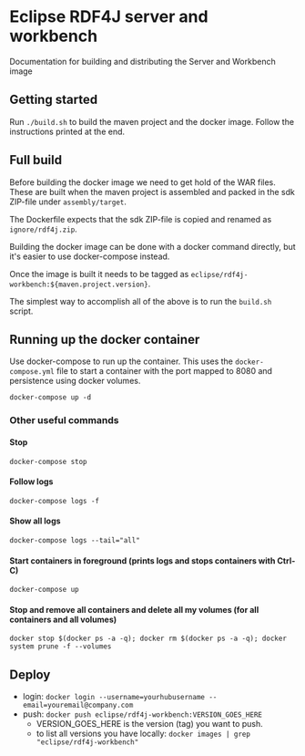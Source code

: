 # Eclipse RDF4J server and workbench

Documentation for building and distributing the Server and Workbench image

## Getting started

Run `./build.sh` to build the maven project and the docker image. Follow the instructions 
printed at the end.

## Full build
Before building the docker image we need to get hold of the WAR files. These are built when 
the maven project is assembled and packed in the sdk ZIP-file under `assembly/target`.

The Dockerfile expects that the sdk ZIP-file is copied and renamed as `ignore/rdf4j.zip`.

Building the docker image can be done with a docker command directly, but it's easier to use 
docker-compose instead. 

Once the image is built it needs to be tagged as `eclipse/rdf4j-workbench:${maven.project.version}`.

The simplest way to accomplish all of the above is to run the `build.sh` script.

## Running up the docker container

Use docker-compose to run up the container. This uses the `docker-compose.yml` file to start
a container with the port mapped to 8080 and persistence using docker volumes.

`docker-compose up -d`

### Other useful commands

#### Stop
`docker-compose stop`

#### Follow logs
`docker-compose logs -f`

#### Show all logs
`docker-compose logs --tail="all"`

#### Start containers in foreground (prints logs and stops containers with Ctrl-C)
`docker-compose up`

#### Stop and remove all containers and delete all my volumes (for all containers and all volumes)
`docker stop $(docker ps -a -q); docker rm $(docker ps -a -q); docker system prune -f --volumes`

## Deploy

 * login: `docker login --username=yourhubusername --email=youremail@company.com`
 * push: `docker push eclipse/rdf4j-workbench:VERSION_GOES_HERE`
   * VERSION_GOES_HERE is the version (tag) you want to push.
   * to list all versions you have locally: `docker images | grep "eclipse/rdf4j-workbench"` 
